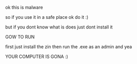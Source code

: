 ok this is malware

so if you use it in a safe place ok do it :)

but if you dont know what is does just dont install it


GOW TO RUN

first just install the zin then run the .exe as an admin and yea 


YOUR COMPUTER IS GONA :)

